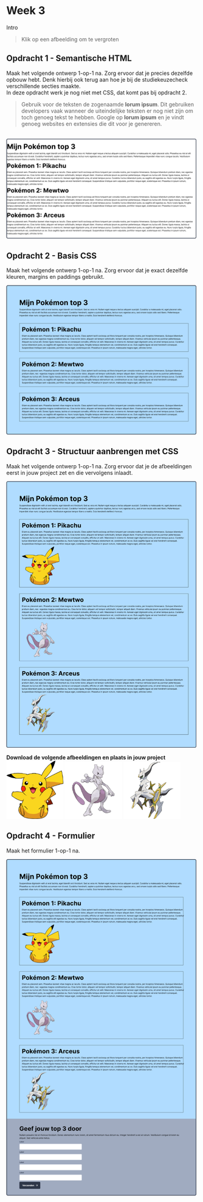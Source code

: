 # Week 3

Intro

> Klik op een afbeelding om te vergroten

## Opdracht 1 - Semantische HTML
Maak het volgende ontwerp 1-op-1 na. Zorg ervoor dat je precies dezelfde opbouw hebt. Denk hierbij ook terug aan hoe je bij de studiekeuzecheck verschillende secties maakte.
<br>
In deze opdracht werk je nog niet met CSS, dat komt pas bij opdracht 2.

> Gebruik voor de teksten de zogenaamde **lorum ipsum**. Dit gebruiken developers vaak wanneer de uiteindelijke teksten er nog niet zijn om toch genoeg tekst te hebben. Google op **lorum ipsum** en je vindt genoeg websites en extensies die dit voor je genereren.

<br>
<img src="./images/Opdracht1.png" alt="Opdracht 1" title="Opdracht 1" width="500">


<br>


## Opdracht 2 - Basis CSS
Maak het volgende ontwerp 1-op-1 na. Zorg ervoor dat je exact dezelfde kleuren, margins en paddings gebruikt.

<img src="./images/Opdracht2.png" alt="Opdracht 2" title="Opdracht 2" width="500">

<br>


## Opdracht 3 - Structuur aanbrengen met CSS
Maak het volgende ontwerp 1-op-1 na. Zorg ervoor dat je de afbeeldingen eerst in jouw project zet en die vervolgens inlaadt.

<img src="./images/Opdracht3.png" alt="Opdracht 3" title="Opdracht 3" width="500">

<br>

**Download de volgende afbeeldingen en plaats in jouw project**
<br>
<img src="./resources/pikachu.png" alt="Pikachu" title="Pikachu" width="150">
<img src="./resources/mewtwo.png" alt="Mewtwo" title="Mewtwo" width="150">
<img src="./resources/arceus.png" alt="Arceus" title="Arceus" width="150">

## Opdracht 4 - Formulier
Maak het formulier 1-op-1 na. 

<img src="./images/Opdracht4.png" alt="Opdracht 4" title="Opdracht 4" width="500">